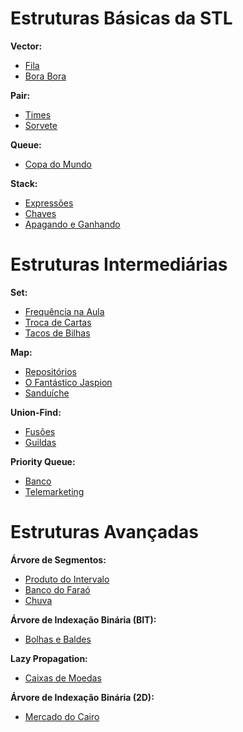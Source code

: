 # Estruturas Básicas da STL
**Vector:**
- [Fila](https://github.com/3Strela/Competitive_Programing/blob/master/NepsAcademy/AnyEx/Fila%20(OBI2014).cpp)
- [Bora Bora]()

**Pair:**
- [Times](https://github.com/3Strela/Competitive_Programing/blob/master/NepsAcademy/AnyEx/Times.cpp)
- [Sorvete](https://github.com/3Strela/Competitive_Programing/blob/master/NepsAcademy/AnyEx/Sorvete.cpp)

**Queue:**
- [Copa do Mundo](https://github.com/3Strela/Competitive_Programing/blob/master/NepsAcademy/AnyEx/Copa%20do%20Mundo%20(OBI%202010).cpp)

**Stack:**
- [Expressões](https://github.com/3Strela/Competitive_Programing/blob/master/NepsAcademy/AnyEx/Expressões.cpp)
- [Chaves](https://github.com/3Strela/Competitive_Programing/blob/master/NepsAcademy/AnyEx/Chaves.cpp)
- [Apagando e Ganhando]()

# Estruturas Intermediárias
**Set:**
- [Frequência na Aula](https://github.com/3Strela/Competitive_Programing/blob/master/NepsAcademy/AnyEx/Frequência%20na%20Aula.cpp)
- [Troca de Cartas](https://github.com/3Strela/Competitive_Programing/blob/master/NepsAcademy/AnyEx/Troca%20de%20Cartas.cpp)
- [Tacos de Bilhas](https://github.com/3Strela/Competitive_Programing/blob/master/NepsAcademy/AnyEx/Tacos%20de%20Bilhar.cpp)

**Map:**
- [Repositórios]()
- [O Fantástico Jaspion]()
- [Sanduíche]()

**Union-Find:**
- [Fusões](https://github.com/3Strela/Competitive_Programing/blob/master/NepsAcademy/AnyEx/Fusões.cpp)
- [Guildas]()

**Priority Queue:**
- [Banco]()
- [Telemarketing]()

# Estruturas Avançadas
**Árvore de Segmentos:**
- [Produto do Intervalo]()
- [Banco do Faraó]()
- [Chuva]()

**Árvore de Indexação Binária (BIT):**
- [Bolhas e Baldes]()

**Lazy Propagation:**
- [Caixas de Moedas]()

**Árvore de Indexação Binária (2D):**
- [Mercado do Cairo]()
